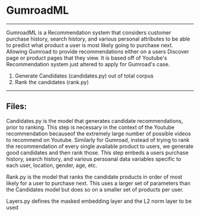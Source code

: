 # GumroadML
-----------------------

GumroadML is a Recommendation system that considers customer purchase history, search history, and various personal attributes to be able to 
predict what product a user is most likely going to purchase next.  Allowing Gumroad to provide recommendations either on a users Discover page 
or product pages that they view.  It is based off of Youtube's Recommendation system just altered to apply for Gumroad's case.

1. Generate Candidates (candidates.py) out of total corpus 
2. Rank the candidates (rank.py)





------------------------
## Files:

Candidates.py is the model that generates candidate recommendations, prior to ranking.  This step is necessary in the context of the Youtube 
recommendation becauseof the extremely large number of possible videos to recommend on Youtube.  Similarly for Gumroad, instead of trying to 
rank the recommendation of every single available product to users, we generate good candidates and then rank those.  This step embeds a users 
purchase history, search history, and various persoanal data variables specific to each user, location, gender, age, etc.

Rank.py is the model that ranks the candidate products in order of most likely for a user to purchase next.  This uses a larger set of parameters 
than the Candidates model but does so on a smaller set of products per user.

Layers.py defines the masked embedding layer and the L2 norm layer to be used
